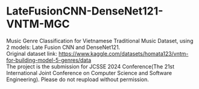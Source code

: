 # LateFusionCNN-DenseNet121-VNTM-MGC
Music Genre Classification for Vietnamese Traditional Music Dataset, using 2 models: Late Fusion CNN and DenseNet121. <br />
Original dataset link: https://www.kaggle.com/datasets/homata123/vntm-for-building-model-5-genres/data <br />
The project is the submission for JCSSE 2024 Conference(The 21st International Joint Conference on Computer Science and Software Engineering). Please do not reupload without permission.
